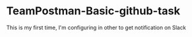 # TeamPostman-Basic-github-task
This is my first time, I'm configuring in other to get notification on Slack
